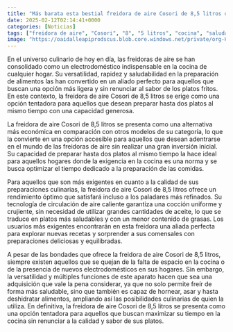 ```yaml
---
title: "Más barata esta bestial freidora de aire Cosori de 8,5 litros que prepara hasta dos platos al mismo tiempo"
date: 2025-02-12T02:14:41+0000
categories: [Noticias]
tags: ["freidora de aire", "Cosori", "8", "5 litros", "cocina", "saludable", "recetas", "electrodoméstico"]
image: "https://oaidalleapiprodscus.blob.core.windows.net/private/org-HKmKxpuNw3Y88lm4EBrIPq0n/user-ZwiCXOggLL8ZNNKE2g7rXFmV/img-2Zu2W7waUhWSSpXNVWOyBekY.png?st=2025-02-12T01%3A14%3A41Z&se=2025-02-12T03%3A14%3A41Z&sp=r&sv=2024-08-04&sr=b&rscd=inline&rsct=image/png&skoid=d505667d-d6c1-4a0a-bac7-5c84a87759f8&sktid=a48cca56-e6da-484e-a814-9c849652bcb3&skt=2025-02-11T08%3A44%3A36Z&ske=2025-02-12T08%3A44%3A36Z&sks=b&skv=2024-08-04&sig=0Fi%2BPJiUSdwDzzRQGRjdeufXre/3aXdc5o6VtSWWgII%3D"
---
```


En el universo culinario de hoy en día, las freidoras de aire se han consolidado como un electrodoméstico indispensable en la cocina de cualquier hogar. Su versatilidad, rapidez y saludabilidad en la preparación de alimentos las han convertido en un aliado perfecto para aquellos que buscan una opción más ligera y sin renunciar al sabor de los platos fritos. En este contexto, la freidora de aire Cosori de 8,5 litros se erige como una opción tentadora para aquellos que desean preparar hasta dos platos al mismo tiempo con una capacidad generosa.

La freidora de aire Cosori de 8,5 litros se presenta como una alternativa más económica en comparación con otros modelos de su categoría, lo que la convierte en una opción accesible para aquellos que desean adentrarse en el mundo de las freidoras de aire sin realizar una gran inversión inicial. Su capacidad de preparar hasta dos platos al mismo tiempo la hace ideal para aquellos hogares donde la exigencia en la cocina es una norma y se busca optimizar el tiempo dedicado a la preparación de las comidas.

Para aquellos que son más exigentes en cuanto a la calidad de sus preparaciones culinarias, la freidora de aire Cosori de 8,5 litros ofrece un rendimiento óptimo que satisfará incluso a los paladares más refinados. Su tecnología de circulación de aire caliente garantiza una cocción uniforme y crujiente, sin necesidad de utilizar grandes cantidades de aceite, lo que se traduce en platos más saludables y con un menor contenido de grasas. Los usuarios más exigentes encontrarán en esta freidora una aliada perfecta para explorar nuevas recetas y sorprender a sus comensales con preparaciones deliciosas y equilibradas.

A pesar de las bondades que ofrece la freidora de aire Cosori de 8,5 litros, siempre existen aquellos que se quejan de la falta de espacio en la cocina o de la presencia de nuevos electrodomésticos en sus hogares. Sin embargo, la versatilidad y múltiples funciones de este aparato hacen que sea una adquisición que vale la pena considerar, ya que no solo permite freír de forma más saludable, sino que también es capaz de hornear, asar y hasta deshidratar alimentos, ampliando así las posibilidades culinarias de quien la utiliza. En definitiva, la freidora de aire Cosori de 8,5 litros se presenta como una opción tentadora para aquellos que buscan maximizar su tiempo en la cocina sin renunciar a la calidad y sabor de sus platos.
    